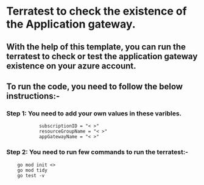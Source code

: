 # Terratest to check the existence of the Application gateway.

## With the help of this template, you can run the terratest to check or test the application gateway existence on your azure account.

## To run the code, you need to follow the below instructions:-

### Step 1: You need to add your own values in these varibles.

            	subscriptionID = "< >"
                resourceGroupName = "< >"
                appGatewayName = "< >"

### Step 2: You need to run few commands to run the terratest:-

        go mod init <>
        go mod tidy
        go test -v